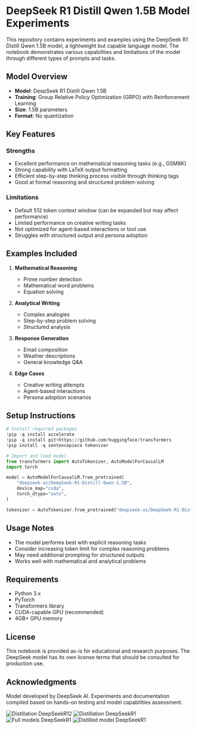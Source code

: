 # DeepSeek R1 Distill Qwen 1.5B Model Experiments

This repository contains experiments and examples using the DeepSeek R1 Distill Qwen 1.5B model, a lightweight but capable language model. The notebook demonstrates various capabilities and limitations of the model through different types of prompts and tasks.

## Model Overview

- **Model**: DeepSeek R1 Distill Qwen 1.5B
- **Training**: Group Relative Policy Optimization (GRPO) with Reinforcement Learning
- **Size**: 1.5B parameters
- **Format**: No quantization

## Key Features

### Strengths
- Excellent performance on mathematical reasoning tasks (e.g., GSM8K)
- Strong capability with LaTeX output formatting
- Efficient step-by-step thinking process visible through thinking tags
- Good at formal reasoning and structured problem-solving

### Limitations
- Default 512 token context window (can be expanded but may affect performance)
- Limited performance on creative writing tasks
- Not optimized for agent-based interactions or tool use
- Struggles with structured output and persona adoption

## Examples Included

1. **Mathematical Reasoning**
   - Prime number detection
   - Mathematical word problems
   - Equation solving

2. **Analytical Writing**
   - Complex analogies
   - Step-by-step problem solving
   - Structured analysis

3. **Response Generation**
   - Email composition
   - Weather descriptions
   - General knowledge Q&A

4. **Edge Cases**
   - Creative writing attempts
   - Agent-based interactions
   - Persona adoption scenarios

## Setup Instructions

```python
# Install required packages
!pip -q install accelerate
!pip -q install git+https://github.com/huggingface/transformers
!pip install -q sentencepiece tokenizer

# Import and load model
from transformers import AutoTokenizer, AutoModelForCausalLM
import torch

model = AutoModelForCausalLM.from_pretrained(
    "deepseek-ai/DeepSeek-R1-Distill-Qwen-1.5B",
    device_map="cuda",
    torch_dtype="auto",
)

tokenizer = AutoTokenizer.from_pretrained("deepseek-ai/DeepSeek-R1-Distill-Qwen-1.5B")
```

## Usage Notes

- The model performs best with explicit reasoning tasks
- Consider increasing token limit for complex reasoning problems
- May need additional prompting for structured outputs
- Works well with mathematical and analytical problems

## Requirements

- Python 3.x
- PyTorch
- Transformers library
- CUDA-capable GPU (recommended)
- 4GB+ GPU memory

## License

This notebook is provided as-is for educational and research purposes. The DeepSeek model has its own license terms that should be consulted for production use.

## Acknowledgments

Model developed by DeepSeek AI. Experiments and documentation compiled based on hands-on testing and model capabilities assessment.



![Distillation DeepSeekR12](https://github.com/user-attachments/assets/888ff802-2db1-4736-9c3e-aed58f633c86)
![Distillation DeepSeekR1](https://github.com/user-attachments/assets/e2f5de6e-6e28-4749-b0d8-f52e9bcb0483)
![Full models DeepSeekR1 ](https://github.com/user-attachments/assets/1b1eba0c-114f-48ee-8117-85079d309af6)
![Distilled model DeepSeekR1 ](https://github.com/user-attachments/assets/0745ede2-4d3e-45d4-9485-e55e14d96582)
